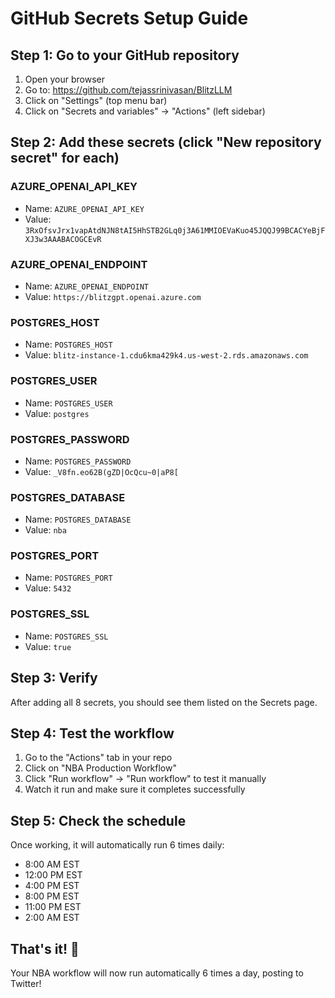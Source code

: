 # GitHub Secrets Setup Guide

## Step 1: Go to your GitHub repository
1. Open your browser
2. Go to: https://github.com/tejassrinivasan/BlitzLLM
3. Click on "Settings" (top menu bar)
4. Click on "Secrets and variables" → "Actions" (left sidebar)

## Step 2: Add these secrets (click "New repository secret" for each)

### AZURE_OPENAI_API_KEY
- Name: `AZURE_OPENAI_API_KEY`
- Value: `3RxOfsvJrx1vapAtdNJN8tAI5HhSTB2GLq0j3A61MMIOEVaKuo45JQQJ99BCACYeBjFXJ3w3AAABACOGCEvR`

### AZURE_OPENAI_ENDPOINT  
- Name: `AZURE_OPENAI_ENDPOINT`
- Value: `https://blitzgpt.openai.azure.com`

### POSTGRES_HOST
- Name: `POSTGRES_HOST`
- Value: `blitz-instance-1.cdu6kma429k4.us-west-2.rds.amazonaws.com`

### POSTGRES_USER
- Name: `POSTGRES_USER`
- Value: `postgres`

### POSTGRES_PASSWORD
- Name: `POSTGRES_PASSWORD`
- Value: `_V8fn.eo62B(gZD|OcQcu~0|aP8[`

### POSTGRES_DATABASE
- Name: `POSTGRES_DATABASE`
- Value: `nba`

### POSTGRES_PORT
- Name: `POSTGRES_PORT`
- Value: `5432`

### POSTGRES_SSL
- Name: `POSTGRES_SSL`
- Value: `true`

## Step 3: Verify
After adding all 8 secrets, you should see them listed on the Secrets page.

## Step 4: Test the workflow
1. Go to the "Actions" tab in your repo
2. Click on "NBA Production Workflow"
3. Click "Run workflow" → "Run workflow" to test it manually
4. Watch it run and make sure it completes successfully

## Step 5: Check the schedule
Once working, it will automatically run 6 times daily:
- 8:00 AM EST
- 12:00 PM EST  
- 4:00 PM EST
- 8:00 PM EST
- 11:00 PM EST
- 2:00 AM EST

## That's it! 🎉
Your NBA workflow will now run automatically 6 times a day, posting to Twitter! 